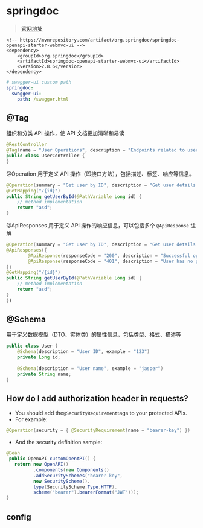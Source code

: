 # springdoc 

> [官网地址](https://springdoc.org)
```
<!-- https://mvnrepository.com/artifact/org.springdoc/springdoc-openapi-starter-webmvc-ui -->
<dependency>
    <groupId>org.springdoc</groupId>
    <artifactId>springdoc-openapi-starter-webmvc-ui</artifactId>
    <version>2.8.6</version>
</dependency>
```
```yml
# swagger-ui custom path  
springdoc:  
  swagger-ui:  
    path: /swagger.html
```

## @Tag
组织和分类 API 操作，使 API 文档更加清晰和易读
```java
@RestController  
@Tag(name = "User Operations", description = "Endpoints related to user management")  
public class UserController {
}
```
@Operation
用于定义 API 操作（即接口方法），包括描述、标签、响应等信息。
```java
@Operation(summary = "Get user by ID", description = "Get user details by providing user ID")  
@GetMapping("/{id}")  
public String getUserById(@PathVariable Long id) {  
    // method implementation  
    return "asd";  
}
```
@ApiResponses
用于定义 API 操作的响应信息，可以包括多个 `@ApiResponse` 注解
```java
@Operation(summary = "Get user by ID", description = "Get user details by providing user ID")  
@ApiResponses({  
        @ApiResponse(responseCode = "200", description = "Successful operation"),  
        @ApiResponse(responseCode = "401", description = "User has no privilege")  
})  
@GetMapping("/{id}")  
public String getUserById(@PathVariable Long id) {  
    // method implementation  
    return "asd";  
}
})
```
## @Schema
用于定义数据模型（DTO、实体类）的属性信息，包括类型、格式、描述等
```java
public class User {  
    @Schema(description = "User ID", example = "123")  
    private Long id;  
  
    @Schema(description = "User name", example = "jasper")  
    private String name;  
}
```
## How do I add authorization header in requests?  

- You should add the`@SecurityRequirement`tags to your protected APIs.
- For example:
```java
@Operation(security = { @SecurityRequirement(name = "bearer-key") })
```
- And the security definition sample:

```java
@Bean
 public OpenAPI customOpenAPI() {
   return new OpenAPI()
          .components(new Components()
          .addSecuritySchemes("bearer-key",
          new SecurityScheme().
          type(SecurityScheme.Type.HTTP).
          scheme("bearer").bearerFormat("JWT")));
}
```
## config
```

```
